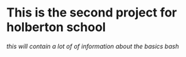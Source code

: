 # This is the second project for holberton school
*this will contain a lot of of information about the basics bash* 
